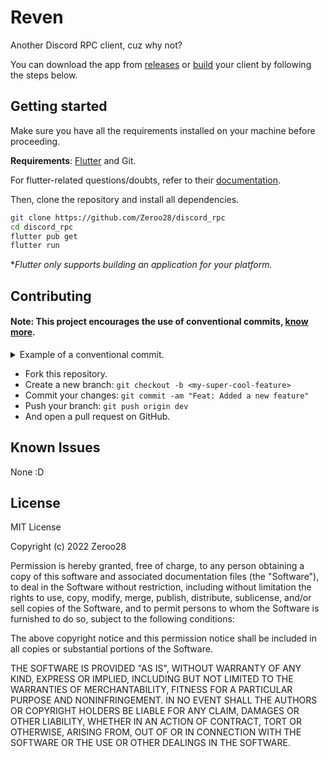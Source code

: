 # Reven

Another Discord RPC client, cuz why not?

You can download the app from [releases](https://github.com/Zeroo28/discord_rpc/releases/) or [build](#getting-started) your client by following the steps below.


## Getting started

Make sure you have all the requirements installed on your machine before proceeding.


**Requirements**: [Flutter](https://docs.flutter.dev/get-started/install) and Git.


For flutter-related questions/doubts, refer to their [documentation](https://docs.flutter.dev/).

Then, clone the repository and install all dependencies.

```sh
git clone https://github.com/Zeroo28/discord_rpc
cd discord_rpc
flutter pub get
flutter run
```

\*_Flutter only supports building an application for your platform._

## Contributing

#### Note: This project encourages the use of conventional commits, [know more](https://www.conventionalcommits.org/en/v1.0.0/).

<details>
<summary>Example of a conventional commit.</summary>

    <type>[optional scope]: <description>

    [optional body]

    [optional footer(s)]

</details>


-   Fork this repository.
-   Create a new branch: `git checkout -b <my-super-cool-feature>`
-   Commit your changes: `git commit -am "Feat: Added a new feature"`
-   Push your branch: `git push origin dev`
-   And open a pull request on GitHub.

## Known Issues

None :D

## License

MIT License

Copyright (c) 2022 Zeroo28

Permission is hereby granted, free of charge, to any person obtaining a copy
of this software and associated documentation files (the "Software"), to deal
in the Software without restriction, including without limitation the rights
to use, copy, modify, merge, publish, distribute, sublicense, and/or sell
copies of the Software, and to permit persons to whom the Software is
furnished to do so, subject to the following conditions:

The above copyright notice and this permission notice shall be included in all
copies or substantial portions of the Software.

THE SOFTWARE IS PROVIDED "AS IS", WITHOUT WARRANTY OF ANY KIND, EXPRESS OR
IMPLIED, INCLUDING BUT NOT LIMITED TO THE WARRANTIES OF MERCHANTABILITY,
FITNESS FOR A PARTICULAR PURPOSE AND NONINFRINGEMENT. IN NO EVENT SHALL THE
AUTHORS OR COPYRIGHT HOLDERS BE LIABLE FOR ANY CLAIM, DAMAGES OR OTHER
LIABILITY, WHETHER IN AN ACTION OF CONTRACT, TORT OR OTHERWISE, ARISING FROM,
OUT OF OR IN CONNECTION WITH THE SOFTWARE OR THE USE OR OTHER DEALINGS IN THE
SOFTWARE.
